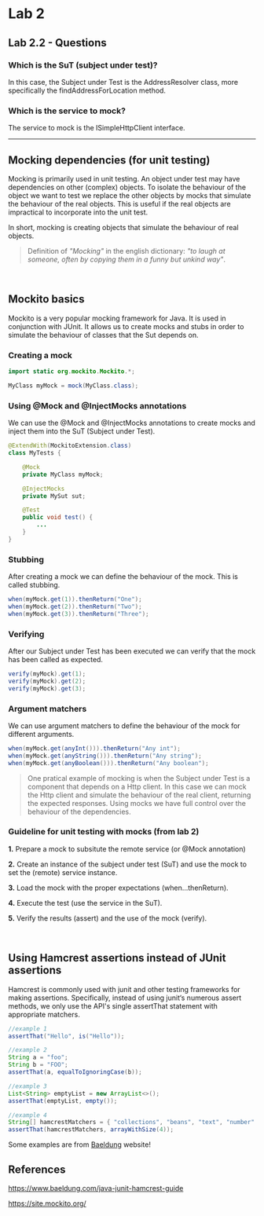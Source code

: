 # Lab 2

## Lab 2.2 - Questions

### Which is the SuT (subject under test)?

In this case, the Subject under Test is the AddressResolver class, more specifically the findAddressForLocation method.

### Which is the service to mock?

The service to mock is the ISimpleHttpClient interface.

---

## Mocking dependencies (for unit testing)

Mocking is primarily used in unit testing. An object under test may have dependencies on other (complex) objects. To isolate the behaviour of the object we want to test we replace the other objects by mocks that simulate the behaviour of the real objects. This is useful if the real objects are impractical to incorporate into the unit test.

In short, mocking is creating objects that simulate the behaviour of real objects.

> Definition of *"Mocking"* in the english dictionary: *"to laugh at someone, often by copying them in a funny but unkind way"*.

</br>

## Mockito basics

Mockito is a very popular mocking framework for Java. It is used in conjunction with JUnit. It allows us to create mocks and stubs in order to simulate the behaviour of classes that the Sut depends on.

### Creating a mock

```java
import static org.mockito.Mockito.*;

MyClass myMock = mock(MyClass.class);
```

### Using @Mock and @InjectMocks annotations

We can use the @Mock and @InjectMocks annotations to create mocks and inject them into the SuT (Subject under Test).

```java
@ExtendWith(MockitoExtension.class)
class MyTests {

    @Mock
    private MyClass myMock;

    @InjectMocks
    private MySut sut;

    @Test
    public void test() {
        ...
    }
}
```

### Stubbing

After creating a mock we can define the behaviour of the mock. This is called stubbing.

```java
when(myMock.get(1)).thenReturn("One");
when(myMock.get(2)).thenReturn("Two");
when(myMock.get(3)).thenReturn("Three");
```

### Verifying

After our Subject under Test has been executed we can verify that the mock has been called as expected.

```java
verify(myMock).get(1);
verify(myMock).get(2);
verify(myMock).get(3);
```

### Argument matchers

We can use argument matchers to define the behaviour of the mock for different arguments.

```java
when(myMock.get(anyInt())).thenReturn("Any int");
when(myMock.get(anyString())).thenReturn("Any string");
when(myMock.get(anyBoolean())).thenReturn("Any boolean");
```

> One pratical example of mocking is when the Subject under Test is a component that depends on a Http client. In this case we can mock the Http client and simulate the behaviour of the real client, returning the expected responses. Using mocks we have full control over the behaviour of the dependencies.

### Guideline for unit testing with mocks (from lab 2)

**1.** Prepare a mock to subsitute the remote service (or @Mock annotation)

**2.** Create an instance of the subject under test (SuT) and use the mock to set the (remote) service instance.

**3.** Load the mock with the proper expectations (when...thenReturn).

**4.** Execute the test (use the service in the SuT).

**5.** Verify the results (assert) and the use of the mock (verify).

</br>

## Using Hamcrest assertions instead of JUnit assertions

Hamcrest is commonly used with junit and other testing frameworks for making assertions. Specifically, instead of using junit‘s numerous assert methods, we only use the API's single assertThat statement with appropriate matchers.

```java
//example 1
assertThat("Hello", is("Hello"));

//example 2
String a = "foo";
String b = "FOO";
assertThat(a, equalToIgnoringCase(b));

//example 3
List<String> emptyList = new ArrayList<>();
assertThat(emptyList, empty());

//example 4
String[] hamcrestMatchers = { "collections", "beans", "text", "number" };
assertThat(hamcrestMatchers, arrayWithSize(4));

```

Some examples are from [Baeldung](https://www.baeldung.com/java-junit-hamcrest-guide) website!

## References

https://www.baeldung.com/java-junit-hamcrest-guide

https://site.mockito.org/

